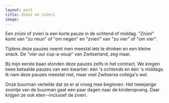 ```yaml
---
layout: post
title: Znüni en zvieri
image:
---
```


Een znüni of zvieri is een korte pauze in de ochtend of middag. "Znüni" komt van "zu neun" of "om negen" en "zvieri" van "zu vier" of "om vier".

Tijdens deze pauzes neemt men meestal iets te drinken en een kleine snack. De "vier uur cup-a-soup" van Zwitserland, zeg maar.

Bij mijn eerste baan stonden deze pauzes zelfs in het contract. We kregen twee betaalde pauzes van een kwartier: één 's ochtends en één 's middags. Ik nam deze pauzes meestal niet, maar veel Zwitserse collega's wel.

Onze buurman vertelde dat ze er al vroeg mee beginnen. Het tweejarige zoontje van de buurman gaat een paar dagen naar de kinderopvang. Daar krijgen ze ook eten--inclusief de zvieri.
